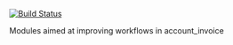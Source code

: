[![Build Status](https://travis-ci.org/laslabs/odoo-account_invoice.svg?branch=master)](https://travis-ci.org/laslabs/odoo-account_invoice)

Modules aimed at improving workflows in account_invoice
